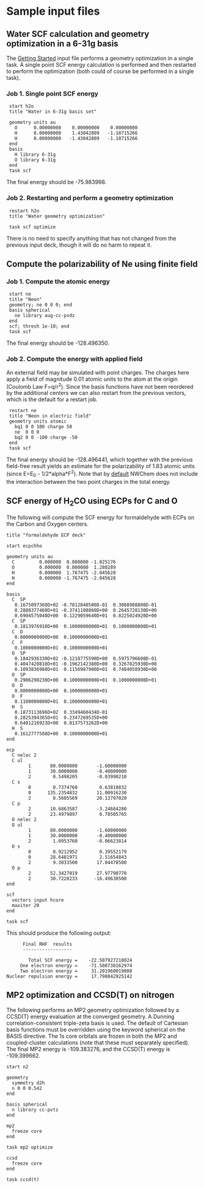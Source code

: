 # Sample input files

## Water SCF calculation and geometry optimization in a 6-31g basis

The [Getting Started](Getting-Started "wikilink") input file performs a
geometry optimization in a single task. A single point SCF energy
calculation is performed and then restarted to perform the optimization
(both could of course be performed in a single task).

### Job 1. Single point SCF energy
```
 start h2o 
 title "Water in 6-31g basis set" 
 
 geometry units au  
   O      0.00000000    0.00000000    0.00000000  
   H      0.00000000    1.43042809   -1.10715266  
   H      0.00000000   -1.43042809   -1.10715266 
 end  
 basis  
   H library 6-31g  
   O library 6-31g  
 end
 task scf
```
The final energy should be -75.983998.

### Job 2. Restarting and perform a geometry optimization
```
 restart h2o
 title "Water geometry optimization"
 
 task scf optimize
```
There is no need to specify anything that has not changed from the
previous input deck, though it will do no harm to repeat it.

## Compute the polarizability of Ne using finite field

### Job 1. Compute the atomic energy
```
 start ne
 title "Neon"
 geometry; ne 0 0 0; end
 basis spherical 
   ne library aug-cc-pvdz
 end
 scf; thresh 1e-10; end
 task scf
```
The final energy should be -128.496350.

### Job 2. Compute the energy with applied field

An external field may be simulated with point charges. The charges here
apply a field of magnitude 0.01 atomic units to the atom at the origin (Coulomb Law F=q/r<sup>2</sup>).
Since the basis functions have not been reordered by the additional
centers we can also restart from the previous vectors, which is the
default for a restart job.
```
 restart ne  
 title "Neon in electric field"  
 geometry units atomic  
   bq1 0 0 100 charge 50  
   ne  0 0 0  
   bq2 0 0 -100 charge -50  
 end  
 task scf
```
The final energy should be -128.496441, which together with the previous
field-free result yields an estimate for the polarizability of 1.83
atomic units (since E=E<sub>0</sub> - 1/2\*alpha*F<sup>2</sup>). Note that by [default](Geometry "wikilink") NWChem does
not include the interaction between the two point charges in the total
energy.

## SCF energy of H<sub>2</sub>CO using ECPs for C and O

The following will compute the SCF energy for formaldehyde with ECPs on
the Carbon and Oxygen centers.
```
title "formaldehyde ECP deck"  
  
start ecpchho  
  
geometry units au  
  C         0.000000  0.000000 -1.025176  
  O         0.000000  0.000000  1.280289  
  H         0.000000  1.767475 -2.045628  
  H         0.000000 -1.767475 -2.045628  
end  
  
basis   
  C  SP  
   0.1675097360D+02 -0.7812840500D-01  0.3088908800D-01  
   0.2888377460D+01 -0.3741108860D+00  0.2645728130D+00  
   0.6904575040D+00  0.1229059640D+01  0.8225024920D+00  
  C  SP  
   0.1813976910D+00  0.1000000000D+01  0.1000000000D+01  
  C  D  
   0.8000000000D+00  0.1000000000D+01  
  C  F  
   0.1000000000D+01  0.1000000000D+01  
  O  SP  
   0.1842936330D+02 -0.1218775590D+00  0.5975796600D-01  
   0.4047420810D+01 -0.1962142380D+00  0.3267825930D+00  
   0.1093836980D+01  0.1156987900D+01  0.7484058930D+00  
  O  SP  
   0.2906290230D+00  0.1000000000D+01  0.1000000000D+01  
  O  D  
   0.8000000000D+00  0.1000000000D+01  
  O  F  
   0.1100000000D+01  0.1000000000D+01  
  H  S  
   0.1873113696D+02  0.3349460434D-01  
   0.2825394365D+01  0.2347269535D+00  
   0.6401216923D+00  0.8137573262D+00  
  H  S     
   0.1612777588D+00  0.1000000000D+01  
end  
  
ecp  
  C nelec 2  
  C ul  
        1       80.0000000       -1.60000000  
        1       30.0000000       -0.40000000  
        2        0.5498205       -0.03990210  
  C s  
        0        0.7374760        0.63810832  
        0      135.2354832       11.00916230  
        2        8.5605569       20.13797020  
  C p  
        2       10.6863587       -3.24684280  
        2       23.4979897        0.78505765  
  O nelec 2  
  O ul  
        1       80.0000000       -1.60000000  
        1       30.0000000       -0.40000000  
        2        1.0953760       -0.06623814  
  O s  
        0        0.9212952        0.39552179  
        0       28.6481971        2.51654843  
        2        9.3033500       17.04478500  
  O p  
        2       52.3427019       27.97790770  
        2       30.7220233      -16.49630500  
end  
  
scf  
  vectors input hcore  
  maxiter 20  
end  
  
task scf
```
This should produce the following output:
```
      Final RHF  results   
      ------------------   
       
        Total SCF energy =    -22.507927218024  
     One electron energy =    -71.508730162974  
     Two electron energy =     31.201960019808  
Nuclear repulsion energy =     17.798842925142
```
## MP2 optimization and CCSD(T) on nitrogen

The following performs an MP2 geometry optimization followed by a
CCSD(T) energy evaluation at the converged geometry. A Dunning
correlation-consistent triple-zeta basis is used. The default of
Cartesian basis functions must be overridden using the keyword spherical
on the BASIS directive. The 1s core orbitals are frozen in both the MP2
and coupled-cluster calculations (note that these must separately
specified). The final MP2 energy is -109.383276, and the CCSD(T) energy
is -109.399662.
```
start n2   
  
geometry  
  symmetry d2h  
  n 0 0 0.542  
end  
  
basis spherical  
  n library cc-pvtz  
end  
  
mp2  
  freeze core  
end  
  
task mp2 optimize  
  
ccsd  
  freeze core  
end  
  
task ccsd(t)
```

